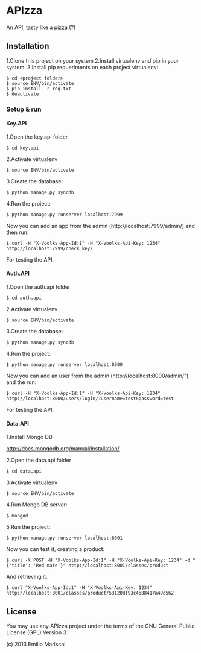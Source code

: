 APIzza
======

An API, tasty like a pizza (?)

## Installation

1.Clone this project on your system
2.Install virtualenv and pip in your system.
3.Install pip requeriments on each project virtualenv:

    $ cd <project folder> 
    $ source ENV/bin/activate
    $ pip install -r req.txt
    $ deactivate

### Setup & run

#### Key.API

1.Open the key.api folder

    $ cd key.api

2.Activate virtualenv

    $ source ENV/bin/activate

3.Create the database:

    $ python manage.py syncdb

4.Run the project:

    $ python manage.py runserver localhost:7999

Now you can add an app from the admin (http://localhost:7999/admin/) and then run:

    $ curl -H "X-Voolks-App-Id:1" -H "X-Voolks-Api-Key: 1234" http://localhost:7999/check_key/

For testing the API.

#### Auth.API

1.Open the auth.api folder

    $ cd auth.api

2.Activate virtualenv

    $ source ENV/bin/activate

3.Create the database:

    $ python manage.py syncdb

4.Run the project:

    $ python manage.py runserver localhost:8000

Now you can add an user from the admin (http://localhost:8000/admin/") and the run:

    $ curl -H "X-Voolks-App-Id:1" -H "X-Voolks-Api-Key: 1234" http://localhost:8000/users/login/?username=test&password=test

For testing the API.

#### Data.API

1.Install Mongo DB 

http://docs.mongodb.org/manual/installation/

2.Open the data.api folder

    $ cd data.api

3.Activate virtualenv

    $ source ENV/bin/activate

4.Run Mongo DB server:

    $ mongod

5.Run the project:

    $ python manage.py runserver localhost:8001

Now you can test it, creating a product:

    $ curl -X POST -H "X-Voolks-App-Id:1" -H "X-Voolks-Api-Key: 1234" -d "{'title': 'Red mate'}" http://localhost:8001/classes/product

And retrieving it:

    $ curl "X-Voolks-App-Id:1" -H "X-Voolks-Api-Key: 1234" http://localhost:8001/classes/product/53120df93c4588417a49d562

## License

You may use any APIzza project under the terms of the GNU General Public License (GPL) Version 3.

(c) 2013 Emilio Mariscal
